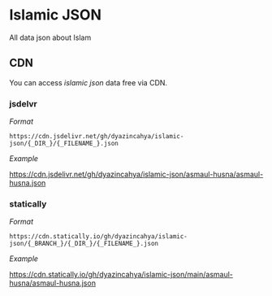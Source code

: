 # Islamic JSON
All data json about Islam

## CDN
You can access *islamic json* data free via CDN.

### jsdelvr

*Format*

`https://cdn.jsdelivr.net/gh/dyazincahya/islamic-json/{_DIR_}/{_FILENAME_}.json`

*Example*

https://cdn.jsdelivr.net/gh/dyazincahya/islamic-json/asmaul-husna/asmaul-husna.json

### statically

*Format*

`https://cdn.statically.io/gh/dyazincahya/islamic-json/{_BRANCH_}/{_DIR_}/{_FILENAME_}.json`

*Example*

https://cdn.statically.io/gh/dyazincahya/islamic-json/main/asmaul-husna/asmaul-husna.json
